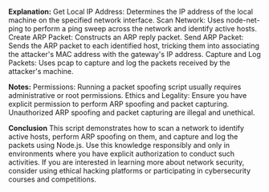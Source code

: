 **Explanation:**
Get Local IP Address: Determines the IP address of the local machine on the specified network interface.
Scan Network: Uses node-net-ping to perform a ping sweep across the network and identify active hosts.
Create ARP Packet: Constructs an ARP reply packet.
Send ARP Packet: Sends the ARP packet to each identified host, tricking them into associating the attacker's MAC address with the gateway's IP address.
Capture and Log Packets: Uses pcap to capture and log the packets received by the attacker's machine.

**Notes:**
Permissions: Running a packet spoofing script usually requires administrative or root permissions.
Ethics and Legality: Ensure you have explicit permission to perform ARP spoofing and packet capturing. Unauthorized ARP spoofing and packet capturing are illegal and unethical.

**Conclusion**
This script demonstrates how to scan a network to identify active hosts, perform ARP spoofing on them, and capture and log the packets using Node.js. Use this knowledge responsibly and only in environments where you have explicit authorization to conduct such activities. If you are interested in learning more about network security, consider using ethical hacking platforms or participating in cybersecurity courses and competitions.
